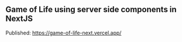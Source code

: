 ## Game of Life using server side components in NextJS

Published: https://game-of-life-next.vercel.app/
